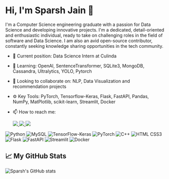# Hi, I'm Sparsh Jain 👋

I'm a Computer Science engineering graduate with a passion for Data Science and developing innovative projects. I'm a dedicated, detail-oriented and enthusiastic individual, ready to take on challenging roles in the field of software and Data Science. I am also an avid open-source contributor, constantly seeking knowledge sharing opportunities in the tech community.

- 💼  Current position: Data Science Intern at Culinda
- 🌱 Learning: OpenAI, SentenceTransformer, SQLite3, MongoDB, Cassandra, Ultralytics, YOLO, Pytorch
- 👯 Looking to collaborate on: NLP, Data Visualization and recommendation projects
- ⚙️  Key Tools: PyTorch, Tensorflow-Keras, Flask, FastAPI, Pandas, NumPy, MatPlotlib, scikit-learn, Streamlit, Docker
- 📫 How to reach me: <p align="center" dir="auto">
    
  <a href="mailto:sjshiva8287@gmail.com" rel="nofollow">
    <img
      src="https://img.shields.io/badge/Gmail-D14836?style=for-the-badge&logo=gmail&logoColor=white"
    />
  </a>
  
  <a href="https://twitter.com/sjshiva8287" rel="nofollow">
    <img
      src="https://img.shields.io/badge/Twitter-1DA1F2?style=for-the-badge&logo=twitter&logoColor=white"
    />
  </a>
  <a href="https://www.linkedin.com/in/sparsh-jain-346249236/" rel="nofollow">
    <img
      src="https://img.shields.io/badge/LinkedIn-0077B5?style=for-the-badge&logo=linkedin&logoColor=white"
    />
  </a>
</p>

![Python](https://img.shields.io/badge/-Python-3776AB?style=flat-square&logo=python)
![MySQL](https://img.shields.io/badge/-MySQL-4479A1?style=flat-square&logo=mysql)
![TensorFlow-Keras](https://img.shields.io/badge/-TensorFlow%20Keras-FF6F00?style=flat-square&logo=tensorflow)
![PyTorch](https://img.shields.io/badge/-PyTorch-EE4C2C?style=flat-square&logo=PyTorch)
![C++](https://img.shields.io/badge/-C++-00599C?style=flat-square&logo=c%2B%2B)
![HTML CSS3](https://img.shields.io/badge/-HTML%20CSS3-orange?style=flat-square&logo=html5)
![Flask](https://img.shields.io/badge/-Flask-000000?style=flat-square&logo=flask)
![FastAPI](https://img.shields.io/badge/-FastAPI-005571?style=flat-square)
![Streamlit](https://img.shields.io/badge/-Streamlit-FF4B4B?style=flat-square)
![Docker](https://img.shields.io/badge/-Docker-2496ED?style=flat-square&logo=docker)

## 📈 My GitHub Stats

![Sparsh's GitHub stats](https://github-readme-stats.vercel.app/api?username=Sparshj8287&show_icons=true&theme=tokyonight)
